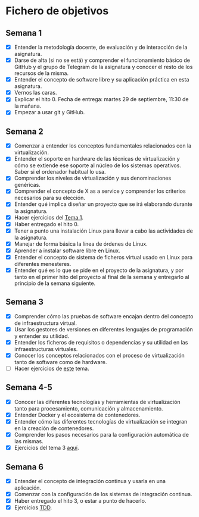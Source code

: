 # Fichero de objetivos

## Semana 1

- [x] Entender la metodología docente, de evaluación y de interacción de la asignatura.
- [x] Darse de alta (si no se está) y comprender el funcionamiento básico de GitHub y el grupo de Telegram de la asignatura y conocer el resto de los recursos de la misma.
- [x] Entender el concepto de software libre y su aplicación práctica en esta asignatura.
- [x] Vernos las caras.
- [x] Explicar el hito 0. Fecha de entrega: martes 29 de septiembre, 11:30 de la mañana.
- [x] Empezar a usar git y GitHub.

## Semana 2

- [x] Comenzar a entender los conceptos fundamentales relacionados con la virtualización.
- [x] Entender el soporte en hardware de las técnicas de virtualización y cómo se extiende ese soporte al núcleo de los sistemas operativos. Saber si el ordenador habitual lo usa.
- [x] Comprender los niveles de virtualización y sus denominaciones genéricas.
- [x] Comprender el concepto de X as a service y comprender los criterios necesarios para su elección.
- [x] Entender qué implica diseñar un proyecto que se irá elaborando durante la asignatura.
- [x] Hacer ejercicios del [Tema 1](https://github.com/javizzyv/EjerciciosIV/blob/master/Ejercicios/Tema1.md).
- [x] Haber entregado el hito 0.
- [x] Tener a punto una instalación Linux para llevar a cabo las actividades de la asignatura.
- [x] Manejar de forma básica la línea de órdenes de Linux.
- [x] Aprender a instalar software libre en Linux.
- [x] Entender el concepto de sistema de ficheros virtual usado en Linux para diferentes menesteres.
- [x] Entender qué es lo que se pide en el proyecto de la asignatura, y por tanto en el primer hito del proyecto al final de la semana y entregarlo al principio de la semana siguiente.

## Semana 3

- [x] Comprender cómo las pruebas de software encajan dentro del concepto de infraestructura virtual.
- [x] Usar los gestores de versiones en diferentes lenguajes de programación y entender su utilidad.
- [x] Entender los ficheros de requisitos o dependencias y su utilidad en las infraestructuras virtuales.
- [x] Conocer los conceptos relacionados con el proceso de virtualización tanto de software como de hardware.
- [ ] Hacer ejercicios de [este](http://jj.github.io/IV/documentos/temas/Desarrollo_basado_en_pruebas) tema.

## Semana 4-5

- [x] Conocer las diferentes tecnologías y herramientas de virtualización tanto para procesamiento, comunicación y almacenamiento.
- [x] Entender Docker y el ecosistema de contenedores.
- [x] Entender cómo las diferentes tecnologías de virtualización se integran en la creación de contenedores.
- [x] Comprender los pasos necesarios para la configuración automática de las mismas.
- [x] Ejercicios del tema 3 [aquí](https://github.com/javizzyv/EjerciciosIV/blob/master/Ejercicios/Tema3.md). 

## Semana 6

- [x] Entender el concepto de integración continua y usarla en una aplicación.
- [x] Comenzar con la configuración de los sistemas de integración continua.
- [x] Haber entregado el hito 3, o estar a punto de hacerlo.
- [x] Ejercicios [TDD](https://github.com/javizzyv/EjerciciosIV/blob/master/Ejercicios/Tema2.md).